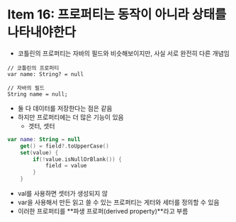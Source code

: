 # Item 16: 프로퍼티는 동작이 아니라 상태를 나타내야한다

* 코틀린의 프로퍼티는 자바의 필드와 비슷해보이지만, 사실 서로 완전히 다른 개념임

```
// 코틀린의 프로퍼티
var name: String? = null

// 자바의 필드
String name = null;
```

* 둘 다 데이터를 저장한다는 점은 같음
* 하지만 프로퍼티에는 더 많은 기능이 있음
  * 겟터, 셋터

```kotlin
var name: String = null
    get() = field?.toUpperCase()
    set(value) {
        if(!value.isNullOrBlank()) {
            field = value
        }
    }
```

* val를 사용하면 셋터가 생성되지 않
* var을 사용해서 만든 읽고 쓸 수 있는 프로퍼티는 게터와 세터를 정의할 수 있음
* 이러한 프로퍼티를 **파생 프로퍼(derived property)**라고 부름




